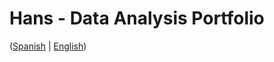# Hans - Data Analysis Portfolio 
([Spanish](https://github.com/HansAllTech/Hans_Data_Analysis_Portfolio/blob/main/Proyectos.md#tabla-de-contenido-es--en) | [English](https://github.com/HansAllTech/Hans_Data_Analysis_Portfolio/blob/main/Projects.md#table-of-content-es--en))                                 
                                                             
                                                                                                                     
                                                             
                                                                         
                                             
                             
                             
              
       
            
        
   
  
 
 
